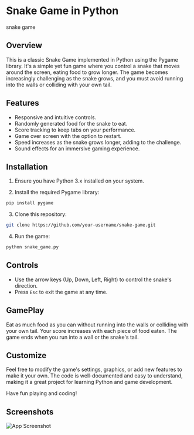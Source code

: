 
# Snake Game in Python

snake game


## Overview

This is a classic Snake Game implemented in Python using the Pygame library. It's a simple yet fun game where you control a snake that moves around the screen, eating food to grow longer. The game becomes increasingly challenging as the snake grows, and you must avoid running into the walls or colliding with your own tail.
## Features

- Responsive and intuitive controls.
- Randomly generated food for the snake to eat.
- Score tracking to keep tabs on your performance.
- Game over screen with the option to restart.
- Speed increases as the snake grows longer, adding to the 
challenge.
- Sound effects for an immersive gaming experience.
## Installation

1. Ensure you have Python 3.x installed on your system.

2. Install the required Pygame library:
```bash
pip install pygame
```
3. Clone this repository:
```bash
git clone https://github.com/your-username/snake-game.git
```
4. Run the game:
```bash
python snake_game.py
```




## Controls

- Use the arrow keys (Up, Down, Left, Right) to control the snake's direction.
- Press `Esc` to exit the game at any time.
## GamePlay

Eat as much food as you can without running into the walls or colliding with your own tail. Your score increases with each piece of food eaten. The game ends when you run into a wall or the snake's tail.
## Customize

Feel free to modify the game's settings, graphics, or add new features to make it your own. The code is well-documented and easy to understand, making it a great project for learning Python and game development.

Have fun playing and coding!
## Screenshots

![App Screenshot](https://copyassignment.com/wp-content/uploads/2022/06/Screenshot-364-1024x576.png)

